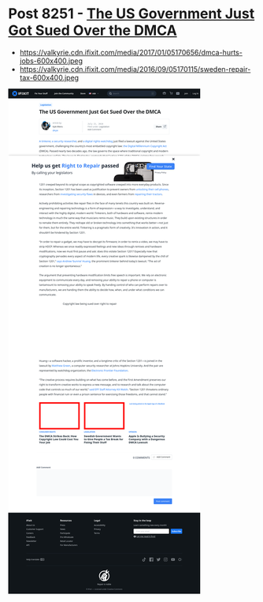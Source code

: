 # Post 8251 - [The US Government Just Got Sued Over the DMCA](https://www.ifixit.com/News/8251/dmca-lawsuit)

- https://valkyrie.cdn.ifixit.com/media/2017/01/05170656/dmca-hurts-jobs-600x400.jpeg
- https://valkyrie.cdn.ifixit.com/media/2016/09/05170115/sweden-repair-tax-600x400.jpeg

![screencap](screenshots/76690f82-157c-4178-99c0-5311d8ea6915.png)
